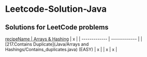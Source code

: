 # Leetcode-Solution-Java
## **Solutions for LeetCode problems**
<a href = "src/main/java/Arrays & Hashing">recipeName
|  [Arrays & Hashing]() | x |
| ------------- | ------------- |
| [217.Contains Duplicate](Java/Arrays and Hashings/Contains_duplicates.java) (EASY)  | x  |
| x  | x |
